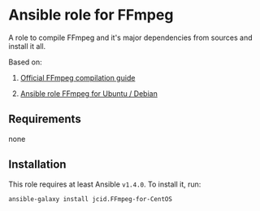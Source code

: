 # Ansible role for FFmpeg

A role to compile FFmpeg and it's major dependencies from sources and install it all.

Based on:

1. [Official FFmpeg compilation guide](https://trac.ffmpeg.org/wiki/CompilationGuide/Centos)

2. [Ansible role FFmpeg for Ubuntu / Debian](https://galaxy.ansible.com/list#/roles/1696)

Requirements
------------

none

Installation
------------

This role requires at least Ansible `v1.4.0`. To install it, run:

    ansible-galaxy install jcid.FFmpeg-for-CentOS
